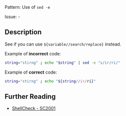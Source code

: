 Pattern: Use of `sed -e`

Issue: -

## Description

See if you can use `${variable//search/replace}` instead.

Example of **incorrect** code:

```sh
string="stirng" ; echo "$string" | sed -e "s/ir/ri/"
```

Example of **correct** code:

```sh
string="stirng" ; echo "${string//ir/ri}"
```

## Further Reading

* [ShellCheck - SC2001](https://github.com/koalaman/shellcheck/wiki/SC2001)
